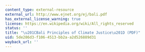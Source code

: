 ```yaml
---
content_type: external-resource
external_url: http://www.ejnet.org/ej/bali.pdf
has_external_license_warning: true
license: https://en.wikipedia.org/wiki/All_rights_reserved
status: ''
title: "\u201CBali Principles of Climate Justice\u201D (PDF)"
uid: 5de286d3-f106-4513-bb2a-a2d526889d31
wayback_url: ''
---
```

